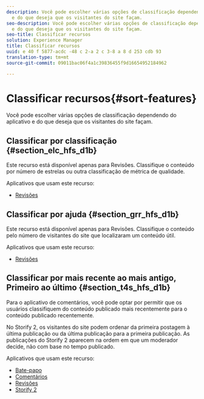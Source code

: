 ```yaml
---
description: Você pode escolher várias opções de classificação dependendo do aplicativo
  e do que deseja que os visitantes do site façam.
seo-description: Você pode escolher várias opções de classificação dependendo do aplicativo
  e do que deseja que os visitantes do site façam.
seo-title: Classificar recursos
solution: Experience Manager
title: Classificar recursos
uuid: e 40 f 5877-acdc -48 c 2-a 2 c 3-8 a 8 d 253 cdb 93
translation-type: tm+mt
source-git-commit: 09011bac06f4a1c39836455f9d16654952184962

---
```



# Classificar recursos{#sort-features}

Você pode escolher várias opções de classificação dependendo do aplicativo e do que deseja que os visitantes do site façam.

## Classificar por classificação {#section_elc_hfs_d1b}

Este recurso está disponível apenas para Revisões. Classifique o conteúdo por número de estrelas ou outra classificação de métrica de qualidade.

Aplicativos que usam este recurso:

* [Revisões](/help/using/c-about-apps/c-reviews-app/c-reviews-app.md#c_reviews_app)

## Classificar por ajuda {#section_grr_hfs_d1b}

Este recurso está disponível apenas para Revisões. Classifique o conteúdo pelo número de visitantes do site que localizaram um conteúdo útil.

Aplicativos que usam este recurso:

* [Revisões](/help/using/c-about-apps/c-reviews-app/c-reviews-app.md#c_reviews_app)

## Classificar por mais recente ao mais antigo, Primeiro ao último {#section_t4s_hfs_d1b}

Para o aplicativo de comentários, você pode optar por permitir que os usuários classifiquem do conteúdo publicado mais recentemente para o conteúdo publicado recentemente.

No Storify 2, os visitantes do site podem ordenar da primeira postagem à última publicação ou da última publicação para a primeira publicação. As publicações do Storify 2 aparecem na ordem em que um moderador decide, não com base no tempo publicado.

Aplicativos que usam este recurso:

* [Bate-papo](/help/using/c-about-apps/c-chat-app/c-chat-app.md#c_chat_app)
* [Comentários](/help/using/c-about-apps/c-comments/c-comments.md)
* [Revisões](/help/using/c-about-apps/c-reviews-app/c-reviews-app.md#c_reviews_app)
* [Storify 2](/help/using/c-about-apps/c-storify2/c-storify2.md#c_storify2)

